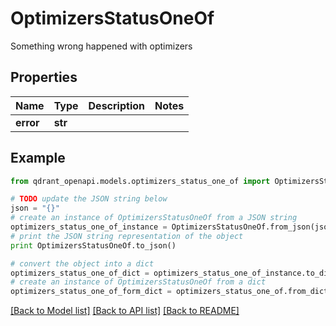 # OptimizersStatusOneOf

Something wrong happened with optimizers

## Properties
Name | Type | Description | Notes
------------ | ------------- | ------------- | -------------
**error** | **str** |  | 

## Example

```python
from qdrant_openapi.models.optimizers_status_one_of import OptimizersStatusOneOf

# TODO update the JSON string below
json = "{}"
# create an instance of OptimizersStatusOneOf from a JSON string
optimizers_status_one_of_instance = OptimizersStatusOneOf.from_json(json)
# print the JSON string representation of the object
print OptimizersStatusOneOf.to_json()

# convert the object into a dict
optimizers_status_one_of_dict = optimizers_status_one_of_instance.to_dict()
# create an instance of OptimizersStatusOneOf from a dict
optimizers_status_one_of_form_dict = optimizers_status_one_of.from_dict(optimizers_status_one_of_dict)
```
[[Back to Model list]](../README.md#documentation-for-models) [[Back to API list]](../README.md#documentation-for-api-endpoints) [[Back to README]](../README.md)


